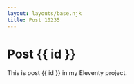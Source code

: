 ```yaml
---
layout: layouts/base.njk
title: Post 10235
---
```


# Post {{ id }}

This is post {{ id }} in my Eleventy project.
